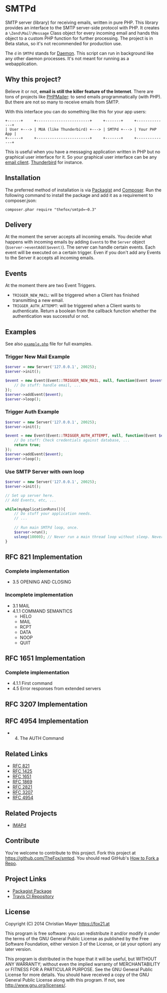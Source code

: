 # SMTPd

SMTP server (library) for receiving emails, written in pure PHP. This library provides an interface to the SMTP server-side protocol with PHP. It creates a `\Zend\Mail\Message` Class object for every incoming email and hands this object to a custom PHP function for further processing. The project is in Beta status, so it's not recommended for production use.

The `d` in `SMTPd` stands for [Daemon](https://en.wikipedia.org/wiki/Daemon_(computing)). This script can run in background like any other daemon processes. It's not meant for running as a webapplication.

## Why this project?

Believe it or not, **email is still the killer feature of the Internet**. There are tons of projects like [PHPMailer](https://github.com/PHPMailer/PHPMailer): to send emails programmatically (with PHP). But there are not so many to receive emails from SMTP.

With this interface you can do something like this for your app users:

```
+------+     +------------------------+     +-------+     +--------------+
| User +---> | MUA (like Thunderbird) +---> | SMTPd +---> | Your PHP App |
+------+     +------------------------+     +-------+     +--------------+
```

This is useful when you have a messaging application written in PHP but no graphical user interface for it. So your graphical user interface can be any [email client](http://en.wikipedia.org/wiki/Email_client). [Thunderbird](https://www.mozilla.org/en-US/thunderbird/) for instance.

## Installation

The preferred method of installation is via [Packagist](https://packagist.org/packages/thefox/smtpd) and [Composer](https://getcomposer.org/). Run the following command to install the package and add it as a requirement to composer.json:

	composer.phar require "thefox/smtpd=~0.3"

## Delivery

At the moment the server accepts all incoming emails. You decide what happens with incoming emails by adding `Event`s to the `Server` object (`$server->eventAdd($event)`). The server can handle certain events. Each event will be executed on a certain trigger. Even if you don't add any Events to the Server it accepts all incoming emails.

## Events

At the moment there are two Event Triggers.

- `TRIGGER_NEW_MAIL`: will be triggered when a Client has finished transmitting a new email.
- `TRIGGER_AUTH_ATTEMPT`: will be triggered when a Client wants to authenticate. Return a boolean from the callback function whether the authentication was successful or not.

## Examples

See also [`example.php`](example.php) file for full examples.

### Trigger New Mail Example

```php
$server = new Server('127.0.0.1', 20025);
$server->init();

$event = new Event(Event::TRIGGER_NEW_MAIL, null, function(Event $event, $from, $rcpts, $mail){
	// Do stuff: handle email, ...
});
$server->addEvent($event);
$server->loop();
```

### Trigger Auth Example

```php
$server = new Server('127.0.0.1', 20025);
$server->init();

$event = new Event(Event::TRIGGER_AUTH_ATTEMPT, null, function(Event $event, $type, $credentials): bool{
	// Do stuff: Check credentials against database, ...
	return true;
});
$server->addEvent($event);
$server->loop();
```

### Use SMTP Server with own loop

```php
$server = new Server('127.0.0.1', 20025);
$server->init();

// Set up server here.
// Add Events, etc, ...

while(myApplicationRuns()){
	// Do stuff your application needs.
	// ...
	
	// Run main SMTPd loop, once.
	$server->run();
	usleep(10000); // Never run a main thread loop without sleep. Never!
}
```

## RFC 821 Implementation

### Complete implementation

- 3.5 OPENING AND CLOSING

### Incomplete implementation

- 3.1 MAIL
- 4.1.1 COMMAND SEMANTICS
	- HELO
	- MAIL
	- RCPT
	- DATA
	- NOOP
	- QUIT

## RFC 1651 Implementation

### Complete implementation

- 4.1.1 First command
- 4.5 Error responses from extended servers

## RFC 3207 Implementation

## RFC 4954 Implementation

- 4. The AUTH Command

## Related Links

- [RFC 821](https://tools.ietf.org/html/rfc821)
- [RFC 1425](https://tools.ietf.org/html/rfc1425)
- [RFC 1651](https://tools.ietf.org/html/rfc1651)
- [RFC 1869](https://tools.ietf.org/html/rfc1869)
- [RFC 2821](https://tools.ietf.org/html/rfc2821)
- [RFC 3207](https://tools.ietf.org/html/rfc3207)
- [RFC 4954](https://tools.ietf.org/html/rfc4954)

## Related Projects

- [IMAPd](https://github.com/TheFox/imapd)

## Contribute

You're welcome to contribute to this project. Fork this project at <https://github.com/TheFox/smtpd>. You should read GitHub's [How to Fork a Repo](https://help.github.com/articles/fork-a-repo).

## Project Links

- [Packagist Package](https://packagist.org/packages/thefox/smtpd)
- [Travis CI Repository](https://travis-ci.org/TheFox/smtpd)

## License

Copyright (C) 2014 Christian Mayer <https://fox21.at>

This program is free software: you can redistribute it and/or modify it under the terms of the GNU General Public License as published by the Free Software Foundation, either version 3 of the License, or (at your option) any later version.

This program is distributed in the hope that it will be useful, but WITHOUT ANY WARRANTY; without even the implied warranty of MERCHANTABILITY or FITNESS FOR A PARTICULAR PURPOSE. See the GNU General Public License for more details. You should have received a copy of the GNU General Public License along with this program. If not, see <http://www.gnu.org/licenses/>.
